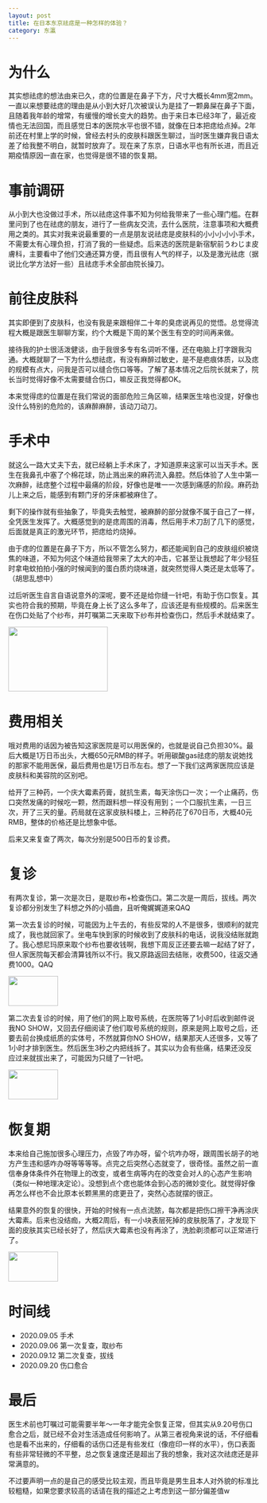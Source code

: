 ```yaml
---
layout: post
title: 在日本东京祛痣是一种怎样的体验？
category: 东瀛
--- 
```


# 为什么

其实想祛痣的想法由来已久，痣的位置是在鼻子下方，尺寸大概长4mm宽2mm。一直以来想要祛痣的理由是从小到大好几次被误认为是挂了一颗鼻屎在鼻子下面，且随着我年龄的增常，有缓慢的增长变大的趋势。由于来日本已经3年了，最近疫情也无法回国，而且感觉日本的医院水平也很不错，就像在日本把痣给点掉。2年前还在村里上学的时候，曾经去村头的皮肤科跟医生聊过，当时医生嫌弃我日语太差了给我整不明白，就暂时放弃了。现在来了东京，日语水平也有所长进，而且近期疫情原因一直在家，也觉得是很不错的恢复期。

# 事前调研

从小到大也没做过手术，所以祛痣这件事不知为何给我带来了一些心理门槛。在群里问到了也在祛痣的朋友，进行了一些病友交流，去什么医院，注意事项和大概费用之类的。其实对我来说最重要的一点是朋友说祛痣是皮肤科的小小小小小手术，不需要太有心理负担，打消了我的一些疑虑。后来选的医院是新宿駅前うわじま皮膚科，主要看中了他们交通还算方便，而且很有人气的样子，以及是激光祛痣（据说比化学方法好一些）且祛痣手术全部由院长操刀。

# 前往皮肤科

其实即便到了皮肤科，也没有我是来跟相伴二十年的臭痣说再见的觉悟。总觉得流程大概是跟医生聊聊方案，约个大概是下周的某个医生有空的时间再来做。

接待我的护士很活泼健谈，由于我很多专有名词听不懂，还在电脑上打字跟我沟通。大概就聊了一下为什么想祛痣，有没有麻醉过敏史，是不是疤痕体质，以及痣的规模有点大，问我是否可以缝合伤口等等。了解了基本情况之后院长就来了，院长当时觉得好像不太需要缝合伤口，嘛反正我觉得都OK。

本来觉得痣的位置是在我们常说的面部危险三角区嘛，结果医生啥也没提，好像也没什么特别的危险的，该麻醉麻醉，该动刀动刀。

# 手术中

就这么一路大丈夫下去，就已经躺上手术床了，才知道原来这家可以当天手术。医生在我鼻孔中塞了个棉花球，防止溅出来的麻药流入鼻腔。然后体验了人生中第一次麻醉，祛痣整个过程中最痛的阶段，好像也是唯一一次感到痛感的阶段。麻药劲儿上来之后，能感到有颗门牙的牙床都被麻住了。

剩下的操作就有些抽象了，毕竟失去触觉，被麻醉的部分就像不属于自己了一样，全凭医生发挥了。大概感觉到的是痣周围的消毒，然后用手术刀刮了几下的感觉，后面就是真正的激光环节，把痣给灼烧掉。

由于痣的位置是在鼻子下方，所以不管怎么努力，都还能闻到自己的皮肤组织被烧焦的味道，不知为何这个味道给我带来了太大的冲击，它甚至让我想起了年少轻狂时拿电蚊拍拍小强的时候闻到的蛋白质灼烧味道，就突然觉得人类还是太低等了。（胡思乱想中）

过后听医生自言自语说意外的深呢，要不还是给你缝一针吧，有助于伤口恢复。其实也符合我的预期，毕竟在身上长了这么多年了，应该还是有些规模的。后来医生在伤口处贴了个纱布，并叮嘱第二天来取下纱布并检查伤口，然后手术就结束了。

<img src="https://cdn.jsdelivr.net/gh/77ImageHosting/repo1@master/uPic/mole-removal-1.png" width = "200" height = "130" alt="" align=center />

<br/>



# 费用相关

哦对费用的话因为被告知这家医院是可以用医保的，也就是说自己负担30%。最后大概是1万日币出头，大概650元RMB的样子。听用碳酸gas祛痣的朋友说她找的那家不能用医保，最后费用也是1万日币左右。想了一下我们这两家医院应该是皮肤科和美容院的区别吧。

给开了三种药，一个庆大霉素药膏，就抗生素，每天涂伤口一次；一个止痛药，伤口突然发痛的时候吃一颗，然而跟料想一样没有用到；一个口服抗生素，一日三次，开了三天的量。药局就在这家皮肤科楼上，三种药花了670日币，大概40元RMB，整体的价格还是比想象中低。

后来又来复查了两次，每次分别是500日币的复诊费。

# 复诊

有两次复诊，第一次是次日，是取纱布+检查伤口。第二次是一周后，拔线。两次复诊都分别发生了料想之外的小插曲，且听俺娓娓道来QAQ

第一次去复诊的时候，可能因为上午去的，有些反常的人不是很多，很顺利的就完成了，我也就回家了。坐电车快到家的时候收到了皮肤科的电话，说我没结账就跑了。我心想尼玛原来取个纱布也要收钱啊，我想下周反正还要去嘛一起结了好了，但人家医院每天都会清算钱所以不行。我又原路返回去结账，收费500，往返交通费1000。QAQ

<img src="https://cdn.jsdelivr.net/gh/77ImageHosting/repo1@master/uPic/mole-removal-2.png" width = "100" height = "60" alt="" align=center />

<br/>

第二次去复诊的时候，用了他们的网上取号系统，在医院等了1小时后收到邮件说我NO SHOW，又回去仔细阅读了他们取号系统的规则，原来是网上取号之后，还要去前台换成纸质的实体号，不然就算你NO SHOW，结果那天人还很多，又等了1小时才排到医生。然后医生3秒之内把线拆了。其实以为会有些痛，结果还没反应过来就拔出来了，可能因为只缝了一针吧。

<img src="https://cdn.jsdelivr.net/gh/77ImageHosting/repo1@master/uPic/mole-removal-4.png" width = "100" height = "60" alt="" align=center />

<br/>

# 恢复期

本来给自己施加很多心理压力，点毁了咋办呀，留个坑咋办呀，跟周围长胡子的地方产生违和感咋办呀等等等等。点完之后突然心态就变了，很奇怪。虽然之前一直信奉身体条件外在物理上的改变，或者生病等内在的改变会对人的心态产生影响（类似一种地理决定论）。没想到点个痣也能体会到心态的微妙变化。就觉得好像再怎么样也不会比原本长颗黑黑的痣更丑了，突然心态就摆的很正。

结果意外的恢复的很快，开始的时候有一点点流脓，每次都是把伤口擦干净再涂庆大霉素。后来也没结痂，大概2周后，有一小块表层死掉的皮肤脱落了，才发现下面的皮肤其实已经长好了，然后庆大霉素也没有再涂了，洗脸剃须都可以正常进行了。

<img src="https://cdn.jsdelivr.net/gh/77ImageHosting/repo1@master/uPic/mole-removal-5.png" width = "100" height = "60" alt="" align=center />

<br/>

# 时间线

- 2020.09.05 手术
- 2020.09.06 第一次复查，取纱布
- 2020.09.12 第二次复查，拔线
- 2020.09.20 伤口愈合


# 最后

医生术前也叮嘱过可能需要半年～一年才能完全恢复正常，但其实从9.20号伤口愈合之后，就已经不会对生活造成任何影响了。从第三者视角来说的话，不仔细看也是看不出来的，仔细看的话伤口还是有些发红（像痘印一样的水平），伤口表面有些非常轻微的不平整，总之恢复速度还是超出了我的想象，我对这次祛痣还是非常满意的。

不过要声明一点的是自己的感受比较主观，而且毕竟是男生且本人对外貌的标准比较粗糙，如果您要求较高的话请在我的描述之上考虑到这一部分偏差值w
